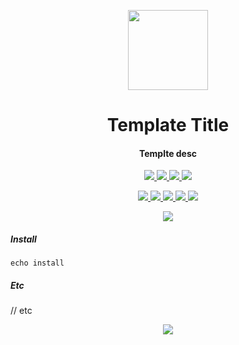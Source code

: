 <!-- Logo -->
<p align="center">
  <a href="#">
    <img height="128" width="128" src="https://user-images.githubusercontent.com/13326808/60641325-0754d980-9e34-11e9-81fe-f7cecf33dc3c.png">
  </a>
</p>

<!-- Name -->
<h1 align="center">
  Template Title
</h1>
<!-- Desc -->
<h4 align="center">
  Templte desc
</h4>
<!-- Badges -->
<p align="center">
  <a href="#">
    <img src="https://dev.azure.com/0xF6/AncientVM/_apis/build/status/0xF6.none?branchName=none">
    <img src="http://img.shields.io/:license-MIT-blue.svg">
    <img src="https://img.shields.io/github/release/0xF6/none.svg">
  </a>
  <a href="https://t.me/ivysola">
    <img src="https://img.shields.io/badge/Ask%20Me-Anything-1f425f.svg">
  </a>
</p>
<p align="center">
  <a href="#">
    <img src="https://forthebadge.com/images/badges/made-with-c-sharp.svg">
    <img src="https://forthebadge.com/images/badges/designed-in-ms-paint.svg">
    <img src="https://forthebadge.com/images/badges/ages-18.svg">
    <img src="https://ForTheBadge.com/images/badges/winter-is-coming.svg">
    <img src="https://forthebadge.com/images/badges/gluten-free.svg">
  </a>
</p>

<!-- base preview image -->
  
<p align="center">
  <a href="#">
    <img src="https://via.placeholder.com/1150x653">
  </a>
</p>




##### Install

```powershel
echo install
```

##### Etc

// etc

<p align="center">
   <a href="https://ko-fi.com/P5P7YFY5">
    <img src="https://www.ko-fi.com/img/githubbutton_sm.svg">
  </a>
</p>
